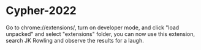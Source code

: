 # Cypher-2022
Go to chrome://extensions/, turn on developer mode, and click "load unpacked" and select "extensions" folder, you can now use this extension, search JK Rowling and observe the results for a laugh. 
